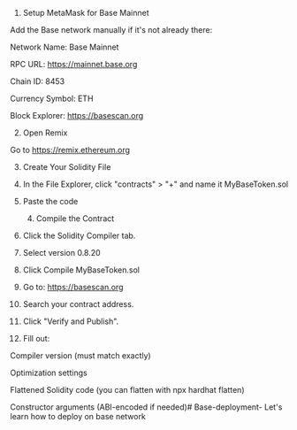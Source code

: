 1. Setup MetaMask for Base Mainnet

Add the Base network manually if it's not already there:

Network Name: Base Mainnet

RPC URL: https://mainnet.base.org

Chain ID: 8453

Currency Symbol: ETH

Block Explorer: https://basescan.org

2. Open Remix

Go to https://remix.ethereum.org

3. Create Your Solidity File

1. In the File Explorer, click "contracts" > "+" and name it MyBaseToken.sol


2. Paste the code

   4. Compile the Contract

1. Click the Solidity Compiler tab.


2. Select version 0.8.20


3. Click Compile MyBaseToken.sol



1. Go to: https://basescan.org


2. Search your contract address.


3. Click "Verify and Publish".


4. Fill out:

Compiler version (must match exactly)

Optimization settings

Flattened Solidity code (you can flatten with npx hardhat flatten)

Constructor arguments (ABI-encoded if needed)# Base-deployment-
Let's learn how to deploy on base network 
